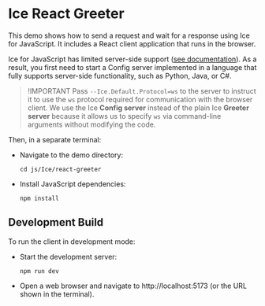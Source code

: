 # Ice React Greeter

This demo shows how to send a request and wait for a response using Ice for JavaScript. It includes a React client
application that runs in the browser.

Ice for JavaScript has limited server-side support ([see documentation][1]). As a result, you first need to start a
Config server implemented in a language that fully supports server-side functionality, such as Python, Java, or C#.

> !IMPORTANT
> Pass `--Ice.Default.Protocol=ws` to the server to instruct it to use the `ws` protocol required for communication with
> the browser client. We use the Ice **Config server** instead of the plain Ice **Greeter server** because it allows us
> to specify `ws` via command-line arguments without modifying the code.

Then, in a separate terminal:

- Navigate to the demo directory:

  ```shell
  cd js/Ice/react-greeter
  ```

- Install JavaScript dependencies:

  ```shell
  npm install
  ```

## Development Build

To run the client in development mode:

- Start the development server:

  ```shell
  npm run dev
  ```

- Open a web browser and navigate to http://localhost:5173 (or the URL shown in the terminal).

[1]: https://doc.zeroc.com/ice/3.7/language-mappings/javascript-mapping
